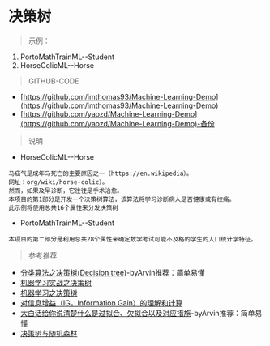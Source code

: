 # 决策树
> 示例：
1. PortoMathTrainML--Student
2. HorseColicML--Horse

> GITHUB-CODE
- [https://github.com/imthomas93/Machine-Learning-Demo](https://github.com/imthomas93/Machine-Learning-Demo)
- [https://github.com/yaozd/Machine-Learning-Demo](https://github.com/yaozd/Machine-Learning-Demo)-备份

> 说明
- HorseColicML--Horse
```
马疝气是成年马死亡的主要原因之一（https://en.wikipedia）。
网址：org/wiki/horse-colic）。
然而，如果及早诊断，它往往是手术治愈。
本项目的第1部分是开发一个决策树算法，该算法将学习诊断病人是否健康或有绞痛。
此示例将使用总共16个属性来分发决策树
```
- PortoMathTrainML--Student
```
本项目的第二部分是利用总共28个属性来确定数学考试可能不及格的学生的人口统计学特征。
```

> 参考推荐
- [分类算法之决策树(Decision tree)](https://www.cnblogs.com/ustcxcl/articles/3375757.html)-byArvin推荐：简单易懂
- [机器学习实战之决策树](https://www.cnblogs.com/zy230530/p/6813250.html)
- [机器学习之决策树](https://www.cnblogs.com/duanxingxing/p/6924899.html)
- [对信息增益（IG，Information Gain）的理解和计算](https://www.cnblogs.com/ustcxcl/articles/3375640.html)
- [大白话给你说清楚什么是过拟合、欠拟合以及对应措施](https://blog.csdn.net/qq_18254385/article/details/78428887)-byArvin推荐：简单易懂
- [决策树与随机森林](https://www.cnblogs.com/fionacai/p/5894142.html)
